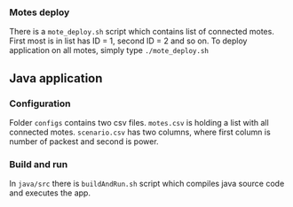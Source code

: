 ### Motes deploy
There is a `mote_deploy.sh` script which contains list of connected motes. First most is in list has ID = 1, second ID = 2 and so on. To deploy application on all motes, simply type `./mote_deploy.sh`

## Java application
### Configuration
Folder `configs` contains two csv files. `motes.csv` is holding a list with all connected motes. `scenario.csv` has two columns, where first column is number of packest and second is power.

### Build and run
In `java/src` there is `buildAndRun.sh` script which compiles java source code and executes the app.



